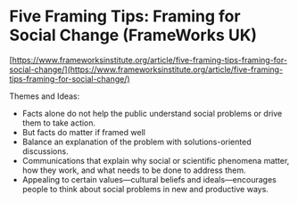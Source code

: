 # Five Framing Tips: Framing for Social Change (FrameWorks UK)

[https://www.frameworksinstitute.org/article/five-framing-tips-framing-for-social-change/](https://www.frameworksinstitute.org/article/five-framing-tips-framing-for-social-change/)

Themes and Ideas:

- Facts alone do not help the public understand social problems or drive them to take action.
- But facts do matter if framed well
- Balance an explanation of the problem with solutions-oriented discussions.
- Communications that explain why social or scientific phenomena matter, how they work, and what needs to be done to address them.
- Appealing to certain values—cultural beliefs and ideals—encourages people to think about social problems in new and productive ways.